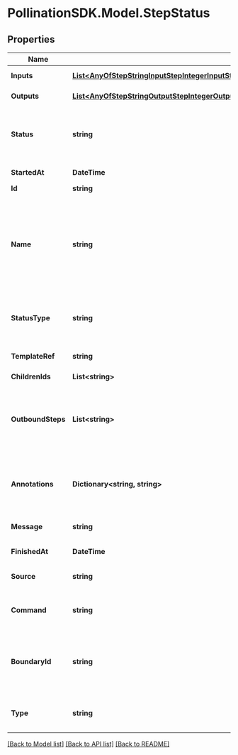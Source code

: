 
# PollinationSDK.Model.StepStatus

## Properties

Name | Type | Description | Notes
------------ | ------------- | ------------- | -------------
**Inputs** | [**List&lt;AnyOfStepStringInputStepIntegerInputStepNumberInputStepBooleanInputStepFolderInputStepFileInputStepPathInputStepArrayInputStepJSONObjectInput&gt;**](AnyOfStepStringInputStepIntegerInputStepNumberInputStepBooleanInputStepFolderInputStepFileInputStepPathInputStepArrayInputStepJSONObjectInput.md) | The inputs used by this step. | 
**Outputs** | [**List&lt;AnyOfStepStringOutputStepIntegerOutputStepNumberOutputStepBooleanOutputStepFolderOutputStepFileOutputStepPathOutputStepArrayOutputStepJSONObjectOutput&gt;**](AnyOfStepStringOutputStepIntegerOutputStepNumberOutputStepBooleanOutputStepFolderOutputStepFileOutputStepPathOutputStepArrayOutputStepJSONObjectOutput.md) | The outputs produced by this step. | 
**Status** | **string** | The status of this task. Can be \&quot;Running\&quot;, \&quot;Succeeded\&quot;, \&quot;Failed\&quot; or \&quot;Error\&quot; | 
**StartedAt** | **DateTime** | The time at which the task was started | 
**Id** | **string** | The step unique ID | 
**Name** | **string** | A human readable name for the step. Usually defined by the DAG task name but can be extended if the step is part of a loop for example. This name is unique within the boundary of the DAG/Job that generated it. | 
**StatusType** | **string** | The type of step this status is for. Can be \&quot;Function\&quot;, \&quot;DAG\&quot; or \&quot;Loop\&quot; | 
**TemplateRef** | **string** | The name of the template that spawned this step | 
**ChildrenIds** | **List&lt;string&gt;** | A list of child step IDs | 
**OutboundSteps** | **List&lt;string&gt;** | A list of the last step to ran in the context of this step. In the case of a DAG or a job this will be the last step that has been executed. It will remain empty for functions. | 
**Annotations** | **Dictionary&lt;string, string&gt;** | An optional dictionary to add annotations to inputs. These annotations will be used by the client side libraries. | [optional] 
**Message** | **string** | Any message produced by the task. Usually error/debugging hints. | [optional] 
**FinishedAt** | **DateTime** | The time at which the task was completed | [optional] 
**Source** | **string** | Source url for the status object. It can be a recipe or a function. | [optional] 
**Command** | **string** | The command used to run this step. Only applies to Function steps. | [optional] 
**BoundaryId** | **string** | This indicates the step ID of the associated template root             step in which this step belongs to. A DAG step will have the id of the             parent DAG for example. | [optional] 
**Type** | **string** |  | [optional] [readonly] [default to "StepStatus"]

[[Back to Model list]](../README.md#documentation-for-models)
[[Back to API list]](../README.md#documentation-for-api-endpoints)
[[Back to README]](../README.md)

